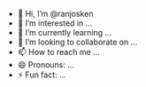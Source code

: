 - 👋 Hi, I’m @ranjosken
- 👀 I’m interested in ...
- 🌱 I’m currently learning ...
- 💞️ I’m looking to collaborate on ...
- 📫 How to reach me ...
- 😄 Pronouns: ...
- ⚡ Fun fact: ...

<!---
ranjosken/ranjosken is a ✨ special ✨ repository because its `README.md` (this file) appears on your GitHub profile.
You can click the Preview link to take a look at your changes.
--->
